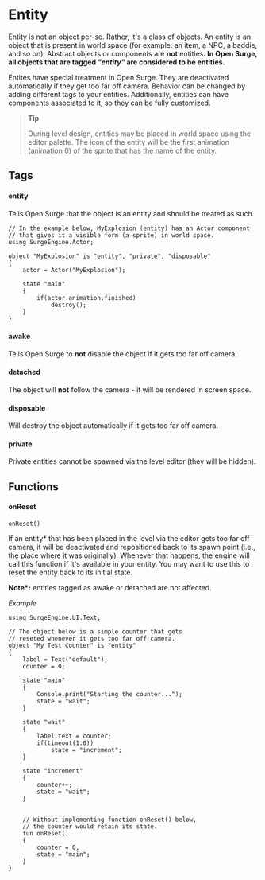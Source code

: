 Entity
======

Entity is not an object per-se. Rather, it's a class of objects. An entity is an object that is present in world space (for example: an item, a NPC, a baddie, and so on). Abstract objects or components are **not** entities. **In Open Surge, all objects that are tagged *"entity"* are considered to be entities.**

Entites have special treatment in Open Surge. They are deactivated automatically if they get too far off camera. Behavior can be changed by adding different tags to your entities. Additionally, entities can have components associated to it, so they can be fully customized.

> **Tip**
> 
> During level design, entities may be placed in world space using the editor palette. The icon of the entity will be the first animation (animation 0) of the sprite that has the name of the entity.

Tags
----

#### entity

Tells Open Surge that the object is an entity and should be treated as such.

```
// In the example below, MyExplosion (entity) has an Actor component
// that gives it a visible form (a sprite) in world space.
using SurgeEngine.Actor;

object "MyExplosion" is "entity", "private", "disposable"
{
    actor = Actor("MyExplosion");

    state "main"
    {
        if(actor.animation.finished)
            destroy();
    }
}
```

#### awake

Tells Open Surge to **not** disable the object if it gets too far off camera.

#### detached

The object will **not** follow the camera - it will be rendered in screen space.

#### disposable

Will destroy the object automatically if it gets too far off camera.

#### private

Private entities cannot be spawned via the level editor (they will be hidden).


Functions
---------

#### onReset

`onReset()`

If an entity\* that has been placed in the level via the editor gets too far off camera, it will be deactivated and repositioned back to its spawn point (i.e., the place where it was originally). Whenever that happens, the engine will call this function if it's available in your entity. You may want to use this to reset the entity back to its initial state.

**Note\*:** entities tagged as awake or detached are not affected.

*Example*
```
using SurgeEngine.UI.Text;

// The object below is a simple counter that gets
// reseted whenever it gets too far off camera.
object "My Test Counter" is "entity"
{
    label = Text("default");
    counter = 0;

    state "main"
    {
        Console.print("Starting the counter...");
        state = "wait";
    }

    state "wait"
    {
        label.text = counter;
        if(timeout(1.0))
            state = "increment";
    }

    state "increment"
    {
        counter++;
        state = "wait";
    }


    // Without implementing function onReset() below,
    // the counter would retain its state.
    fun onReset()
    {
        counter = 0;
        state = "main";
    }
}
```
